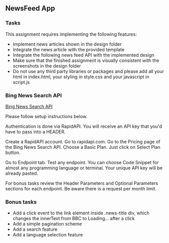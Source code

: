 ## NewsFeed App

### Tasks

This assignment requires implementing the following features:

- Implement news articles shown in the design folder
- Integrate the news article with the provided template
- Integrate the following news feed API with the implemented design
- Make sure that the finished assignment is visually consistent with the screenshots in the design folder
- Do not use any third party libraries or packages and please add all your html in index.html, your styling in style.css and your javascript in script.js

### Bing News Search API

[Bing News Search API](https://rapidapi.com/microsoft-azure-org-microsoft-cognitive-services/api/bing-news-search1)

Please follow setup instructions below.

Authentication is done via RapidAPI. You will receive an API key that you'd have to pass into a HEADER.

Create a RapidAPI account. Go to rapidapi.com.
Go to the Pricing page of the Bing News Search API. Choose a Basic Plan. Just click on Select Plan button.

Go to Endpoint tab. Test any endpoint. You can choose Code Snippet for almost any programming language or terminal. Your unique API key will be already pasted.

For bonus tasks review the Header Parameters and Optional Parameters sections for each endpoint. Be aware there is a request per month limit.

### Bonus tasks

- Add a click event to the link element inside .news-title div, which changes the innerText from BBC to Loading... after a click
- Add a simple pagination scheme
- Add a search feature
- Add a language selection feature
